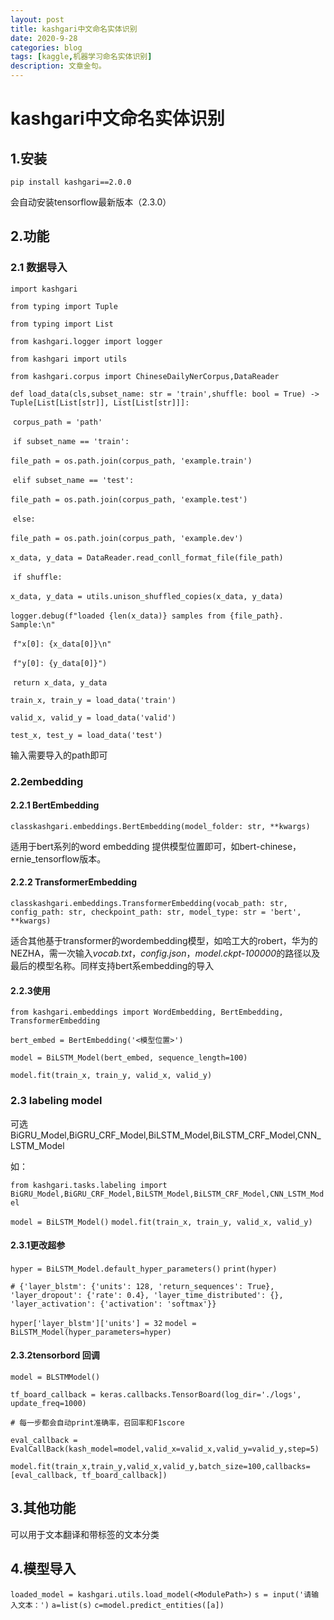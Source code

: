 ```yaml
---
layout: post
title: kashgari中文命名实体识别   
date: 2020-9-28 
categories: blog
tags: [kaggle,机器学习命名实体识别]
description: 文章金句。
---
```


# kashgari中文命名实体识别

## 1.安装

`pip install kashgari==2.0.0`

会自动安装tensorflow最新版本（2.3.0）

## 2.功能

### 2.1 数据导入

`import kashgari`

`from typing import Tuple`

`from typing import List`

`from kashgari.logger import logger`

`from kashgari import utils`

`from kashgari.corpus import ChineseDailyNerCorpus,DataReader`

`def load_data(cls,subset_name: str = 'train',shuffle: bool = True) -> Tuple[List[List[str]], List[List[str]]]:`

​    `corpus_path = 'path'`

​    `if subset_name == 'train':`

​        `file_path = os.path.join(corpus_path, 'example.train')`

​    `elif subset_name == 'test':`

​        `file_path = os.path.join(corpus_path, 'example.test')`

​    `else:`

​        `file_path = os.path.join(corpus_path, 'example.dev')`

​    `x_data, y_data = DataReader.read_conll_format_file(file_path)`

​    `if shuffle:`

​        `x_data, y_data = utils.unison_shuffled_copies(x_data, y_data)`

​    `logger.debug(f"loaded {len(x_data)} samples from {file_path}. Sample:\n"`

​                    `f"x[0]: {x_data[0]}\n"`

​                    `f"y[0]: {y_data[0]}")`

​    `return x_data, y_data`

`train_x, train_y = load_data('train')`

`valid_x, valid_y = load_data('valid')`

`test_x, test_y = load_data('test')`

输入需要导入的path即可



### 2.2embedding

#### 2.2.1 BertEmbedding

`classkashgari.embeddings.BertEmbedding(model_folder: str, **kwargs)`

适用于bert系列的word embedding 提供模型位置即可，如bert-chinese，ernie_tensorflow版本。

#### 2.2.2 TransformerEmbedding

`classkashgari.embeddings.TransformerEmbedding(vocab_path: str, config_path: str, checkpoint_path: str, model_type: str = 'bert', **kwargs)`

适合其他基于transformer的wordembedding模型，如哈工大的robert，华为的NEZHA，需一次输入*vocab.txt*，*config.json*，*model.ckpt-100000*的路径以及最后的模型名称。同样支持bert系embedding的导入

#### 2.2.3使用

`from kashgari.embeddings import WordEmbedding, BertEmbedding, TransformerEmbedding`

`bert_embed = BertEmbedding('<模型位置>')`

`model = BiLSTM_Model(bert_embed, sequence_length=100)`

`model.fit(train_x, train_y, valid_x, valid_y)`

### 2.3 labeling model

可选BiGRU_Model,BiGRU_CRF_Model,BiLSTM_Model,BiLSTM_CRF_Model,CNN_LSTM_Model

如：

`from kashgari.tasks.labeling import BiGRU_Model,BiGRU_CRF_Model,BiLSTM_Model,BiLSTM_CRF_Model,CNN_LSTM_Model`

`model = BiLSTM_Model()`
`model.fit(train_x, train_y, valid_x, valid_y)`

#### 2.3.1更改超参

`hyper = BiLSTM_Model.default_hyper_parameters()`
`print(hyper)`

`# {'layer_blstm': {'units': 128, 'return_sequences': True}, 'layer_dropout': {'rate': 0.4}, 'layer_time_distributed': {}, 'layer_activation': {'activation': 'softmax'}}`

`hyper['layer_blstm']['units'] = 32`
`model = BiLSTM_Model(hyper_parameters=hyper)`

#### 2.3.2tensorbord 回调

`model = BLSTMModel()`

`tf_board_callback = keras.callbacks.TensorBoard(log_dir='./logs', update_freq=1000)`

`# 每一步都会自动print准确率，召回率和F1score`

`eval_callback = EvalCallBack(kash_model=model,valid_x=valid_x,valid_y=valid_y,step=5)`

`model.fit(train_x,train_y,valid_x,valid_y,batch_size=100,callbacks=[eval_callback, tf_board_callback])`

## 3.其他功能

可以用于文本翻译和带标签的文本分类

## 4.模型导入
`loaded_model = kashgari.utils.load_model(<ModulePath>)`
`s = input('请输入文本：')`
`a=list(s)`
`c=model.predict_entities([a])`